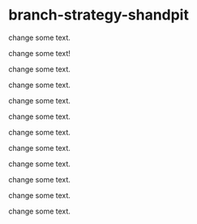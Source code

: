 # branch-strategy-shandpit

change some text.

change some text!

change some text.

change some text.

change some text.

change some text.

change some text.

change some text.

change some text.

change some text.

change some text.

change some text.